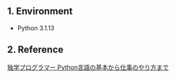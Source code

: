 ## 1. Environment

- Python 3.1.13

## 2. Reference

[独学プログラマー Python言語の基本から仕事のやり方まで](https://bookmeter.com/books/12669037)
